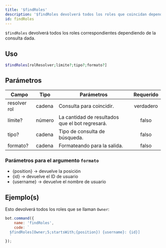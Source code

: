 ```yaml
---
title: '$findRoles'
description: '$findRoles devolverá todos los roles que coincidan dependiendo de la consulta dada.'
id: findRoles
---
```


`$findRoles` devolverá todos los roles correspondientes dependiendo de la consulta dada.

## Uso

```php
$findRoles[rolResolver;límite?;tipo?;formato?]
```

## Parámetros

| Campo        | Tipo   | Parámetros                                      | Requerido |
| ------------ | ------ | ----------------------------------------------- |:---------:|
| resolver rol | cadena | Consulta para coincidir.                        | verdadero |
| límite?      | número | La cantidad de resultados que el bot regresará. |   falso   |
| tipo?        | cadena | Tipo de consulta de búsqueda.                   |   falso   |
| formato?     | cadena | Formateando para la salida.                     |   falso   |

### Parámetros para el argumento `formato`

* {position} -> devuelve la posición
* {id} -> devuelve el ID de usuario
* {username} -> devuelve el nombre de usuario

## Ejemplo(s)

Esto devolverá todos los roles que se llaman `Owner`:

```javascript
bot.command({
    name: 'findRoles',
    code: `
  $findRoles[Owner;5;startsWith;{position}) {username}: {id}]
  `
});
```
